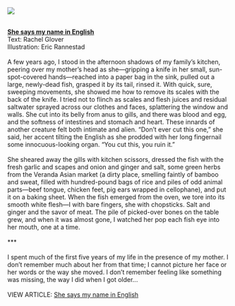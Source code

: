 
<img src='design-portfolio/illustrations/SheSaysMyNameInEnglish.jpg'>

<br><b><u>She says my name in English</b></u><br>Text: Rachel Glover<br>Illustration: Eric Rannestad<br><br>A few years ago, I stood in the afternoon shadows of my family’s kitchen, peering over my mother’s head as she—gripping a knife in her small, sun-spot-covered hands—reached into a paper bag in the sink, pulled out a large, newly-dead fish, grasped it by its tail, rinsed it. With quick, sure, sweeping movements, she showed me how to remove its scales with the back of the knife. I tried not to flinch as scales and flesh juices and residual saltwater sprayed across our clothes and faces, splattering the window and walls. She cut into its belly from anus to gills, and there was blood and egg, and the softness of intestines and stomach and heart. These innards of another creature felt both intimate and alien. “Don’t ever cut this one,” she said, her accent tilting the English as she prodded with her long fingernail some innocuous-looking organ. “You cut this, you ruin it.” <br><br> She sheared away the gills with kitchen scissors, dressed the fish with the fresh garlic and scapes and onion and ginger and salt, some green herbs from the Veranda Asian market (a dirty place, smelling faintly of bamboo and sweat, filled with hundred-pound bags of rice and piles of odd animal parts—beef tongue, chicken feet, pig ears wrapped in cellophane), and put it on a baking sheet. When the fish emerged from the oven, we tore into its smooth white flesh—I with bare fingers, she with chopsticks. Salt and ginger and the savor of meat. The pile of picked-over bones on the table grew, and when it was almost gone, I watched her pop each fish eye into her mouth, one at a time.<br><br>***<br><br>I spent much of the first five years of my life in the presence of my mother. I don’t remember much about her from that time; I cannot picture her face or her words or the way she moved. I don’t remember feeling like something was missing, the way I did when I got older...<br><br>VIEW ARTICLE: <a href="https://mangoprism.com/2019/06/18/she-says-my-name-in-english/" target="_blank">She says my name in English</a>


